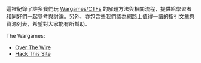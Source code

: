這裡紀錄了許多我們玩 [Wargames/CTFs](https://en.wikipedia.org/wiki/Wargame_(hacking)   "Wargame on Wiki") 的解題方法與相關流程，提供給學習者和同好們一起參考與討論。另外，亦包含些我們認為網路上值得一讀的指引文章與資源列表，希望對大家能有所幫助。

The Wargames:

* [Over The Wire](http://overthewire.org/)
* [Hack This Site](https://www.hackthissite.org/)